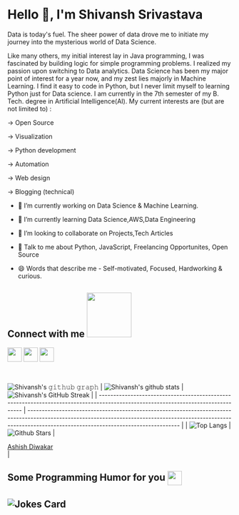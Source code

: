 <h1 align="left">Hello 👋, I'm Shivansh Srivastava</h1>

<!-- <p align="left"> <a href="https://github.com/ryo-ma/github-profile-trophy"><img src="https://github-profile-trophy.vercel.app/?username=shiv0112&theme=algolia" alt="shiv0112" /></a> </p> -->

<!-- ![](https://komarev.com/ghpvc/?username=shiv0112&color=green&style=for-the-badge) -->

Data is today's fuel. The sheer power of data drove me to initiate my journey into the mysterious world of Data Science.

Like many others, my initial interest lay in Java programming, I was fascinated by building logic for simple programming problems. I realized my passion upon switching to Data analytics.
Data Science has been my major point of interest for a year now, and my zest lies majorly in Machine Learning. I find it easy to code in Python, but I never limit myself to learning Python just for Data science.
I am currently in the 7th semester of my B. Tech. degree in Artificial Intelligence(AI).
My current interests are (but are not limited to) :

-> Open Source

-> Visualization

-> Python development

-> Automation

-> Web design

-> Blogging (technical)

- 🔭 I’m currently working on Data Science & Machine Learning.

- 🌱 I’m currently learning Data Science,AWS,Data Engineering

- 👯 I’m looking to collaborate on Projects,Tech Articles

- 💬 Talk to me about Python, JavaScript, Freelancing Opportunites, Open Source

- 😄 Words that describe me - Self-motivated, Focused, Hardworking & curious.

<h2> Connect with me <img src='https://raw.githubusercontent.com/ShahriarShafin/ShahriarShafin/main/Assets/handshake.gif' width="100px"> </h2>
<a href = 'https://www.linkedin.com/in/srivastava-shivansh/'> <img width = '32px' align= 'center' src="https://raw.githubusercontent.com/rahulbanerjee26/githubAboutMeGenerator/main/icons/linked-in-alt.svg"/></a>
<a href = 'https://medium.com/@srivastavashiv0112'> <img width = '32px' align= 'center' src="https://raw.githubusercontent.com/rahulbanerjee26/githubAboutMeGenerator/main/icons/medium.svg"/></a>
<a href = 'https://www.github.com/shiv0112'> <img width = '32px' align= 'center' src="https://raw.githubusercontent.com/rahulbanerjee26/githubAboutMeGenerator/main/icons/github.svg"/></a>

<br>
<br>
  <br>

![Shivansh's 𝚐𝚒𝚝𝚑𝚞𝚋 𝚐𝚛𝚊𝚙𝚑](https://activity-graph.herokuapp.com/graph?username=shiv0112&theme=redical&hide_border=true&area=true)
| ![Shivansh's github stats](https://github-readme-stats.vercel.app/api?username=shiv0112&show_icons=true&theme=radical) | ![Shivansh's GitHub Streak](https://github-readme-streak-stats.herokuapp.com/?user=shiv0112&theme=radical) |
| --------------------------------------------------------------------------------------------------------------------------------- | ----------------------------------------------------------------------------------------------------------------------------------------------------------------------------------------------------------------- |
| ![Top Langs](https://github-readme-stats.vercel.app/api/top-langs/?username=shiv0112&langs_count=8&theme=radical&layout=compact) | ![Github Stars](https://github-readme-stats.vercel.app/api?username=shiv0112&show_icons=true&locale=en&count_private=true&hide_rank=true&custom_title=My%20GitHub%20Stats&disable_animations=true&theme=radical) | 
<div class="badge-base LI-profile-badge" data-locale="en_US" data-size="medium" data-theme="dark" data-type="VERTICAL" data-vanity="srivastava-shivansh" data-version="v1"><a class="badge-base__link LI-simple-link" href="https://in.linkedin.com/in/srivastava-shivansh?trk=profile-badge">Ashish Diwakar</a></div> |
              


<h2> Some Programming Humor for you <img align ='center' src='https://media2.giphy.com/media/UQDSBzfyiBKvgFcSTw/giphy.gif?cid=ecf05e47p3cd513axbek3f56ti3jzizq8hincw20jauyyfyw&rid=giphy.gif' width = '32px'></h2>

## ![Jokes Card](https://readme-jokes.vercel.app/api?theme=radical)
